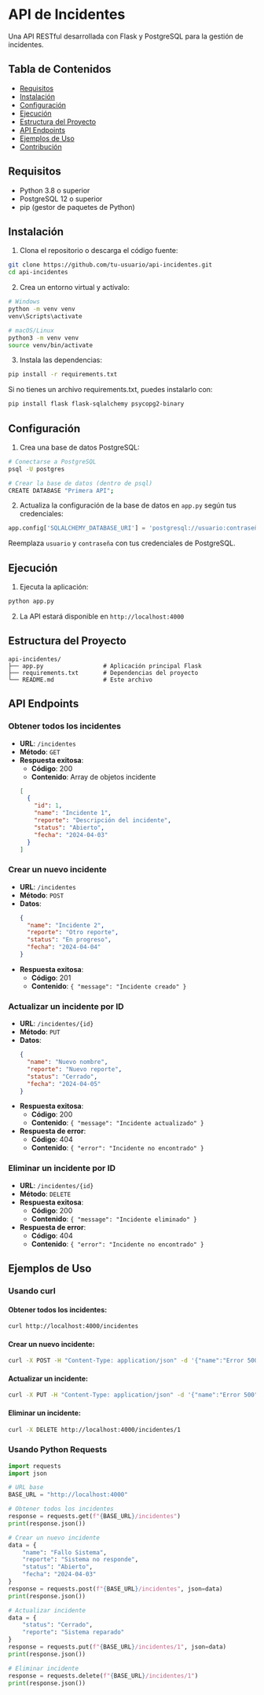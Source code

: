 # API de Incidentes

Una API RESTful desarrollada con Flask y PostgreSQL para la gestión de incidentes.

## Tabla de Contenidos

- [Requisitos](#requisitos)
- [Instalación](#instalación)
- [Configuración](#configuración)
- [Ejecución](#ejecución)
- [Estructura del Proyecto](#estructura-del-proyecto)
- [API Endpoints](#api-endpoints)
- [Ejemplos de Uso](#ejemplos-de-uso)
- [Contribución](#contribución)

## Requisitos

- Python 3.8 o superior
- PostgreSQL 12 o superior
- pip (gestor de paquetes de Python)

## Instalación

1. Clona el repositorio o descarga el código fuente:

```bash
git clone https://github.com/tu-usuario/api-incidentes.git
cd api-incidentes
```

2. Crea un entorno virtual y actívalo:

```bash
# Windows
python -m venv venv
venv\Scripts\activate

# macOS/Linux
python3 -m venv venv
source venv/bin/activate
```

3. Instala las dependencias:

```bash
pip install -r requirements.txt
```

Si no tienes un archivo requirements.txt, puedes instalarlo con:

```bash
pip install flask flask-sqlalchemy psycopg2-binary
```

## Configuración

1. Crea una base de datos PostgreSQL:

```bash
# Conectarse a PostgreSQL
psql -U postgres

# Crear la base de datos (dentro de psql)
CREATE DATABASE "Primera API";
```

2. Actualiza la configuración de la base de datos en `app.py` según tus credenciales:

```python
app.config['SQLALCHEMY_DATABASE_URI'] = 'postgresql://usuario:contraseña@localhost:5432/Primera API'
```

Reemplaza `usuario` y `contraseña` con tus credenciales de PostgreSQL.

## Ejecución

1. Ejecuta la aplicación:

```bash
python app.py
```

2. La API estará disponible en `http://localhost:4000`

## Estructura del Proyecto

```
api-incidentes/
├── app.py                 # Aplicación principal Flask
├── requirements.txt       # Dependencias del proyecto
└── README.md              # Este archivo
```

## API Endpoints

### Obtener todos los incidentes

- **URL**: `/incidentes`
- **Método**: `GET`
- **Respuesta exitosa**:
  - **Código**: 200
  - **Contenido**: Array de objetos incidente
  ```json
  [
    {
      "id": 1,
      "name": "Incidente 1",
      "reporte": "Descripción del incidente",
      "status": "Abierto",
      "fecha": "2024-04-03"
    }
  ]
  ```

### Crear un nuevo incidente

- **URL**: `/incidentes`
- **Método**: `POST`
- **Datos**: 
  ```json
  {
    "name": "Incidente 2",
    "reporte": "Otro reporte",
    "status": "En progreso",
    "fecha": "2024-04-04"
  }
  ```
- **Respuesta exitosa**:
  - **Código**: 201
  - **Contenido**: `{ "message": "Incidente creado" }`

### Actualizar un incidente por ID

- **URL**: `/incidentes/{id}`
- **Método**: `PUT`
- **Datos**: 
  ```json
  {
    "name": "Nuevo nombre",
    "reporte": "Nuevo reporte",
    "status": "Cerrado",
    "fecha": "2024-04-05"
  }
  ```
- **Respuesta exitosa**:
  - **Código**: 200
  - **Contenido**: `{ "message": "Incidente actualizado" }`
- **Respuesta de error**:
  - **Código**: 404
  - **Contenido**: `{ "error": "Incidente no encontrado" }`

### Eliminar un incidente por ID

- **URL**: `/incidentes/{id}`
- **Método**: `DELETE`
- **Respuesta exitosa**:
  - **Código**: 200
  - **Contenido**: `{ "message": "Incidente eliminado" }`
- **Respuesta de error**:
  - **Código**: 404
  - **Contenido**: `{ "error": "Incidente no encontrado" }`

## Ejemplos de Uso

### Usando curl

#### Obtener todos los incidentes:
```bash
curl http://localhost:4000/incidentes
```

#### Crear un nuevo incidente:
```bash
curl -X POST -H "Content-Type: application/json" -d '{"name":"Error 500","reporte":"Servidor caído","status":"Abierto","fecha":"2024-04-03"}' http://localhost:4000/incidentes
```

#### Actualizar un incidente:
```bash
curl -X PUT -H "Content-Type: application/json" -d '{"name":"Error 500","reporte":"Servidor reiniciado","status":"Cerrado","fecha":"2024-04-03"}' http://localhost:4000/incidentes/1
```

#### Eliminar un incidente:
```bash
curl -X DELETE http://localhost:4000/incidentes/1
```

### Usando Python Requests

```python
import requests
import json

# URL base
BASE_URL = "http://localhost:4000"

# Obtener todos los incidentes
response = requests.get(f"{BASE_URL}/incidentes")
print(response.json())

# Crear un nuevo incidente
data = {
    "name": "Fallo Sistema",
    "reporte": "Sistema no responde",
    "status": "Abierto",
    "fecha": "2024-04-03"
}
response = requests.post(f"{BASE_URL}/incidentes", json=data)
print(response.json())

# Actualizar incidente
data = {
    "status": "Cerrado",
    "reporte": "Sistema reparado"
}
response = requests.put(f"{BASE_URL}/incidentes/1", json=data)
print(response.json())

# Eliminar incidente
response = requests.delete(f"{BASE_URL}/incidentes/1")
print(response.json())
```
